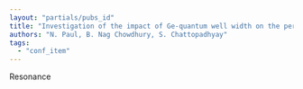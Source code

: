 ```yaml
---
layout: "partials/pubs_id"
title: "Investigation of the impact of Ge-quantum well width on the performance of a Pt/p-Si/SiO2/Ge/SiO2/Pt resonant tunneling device using NEGF formalism"
authors: "N. Paul, B. Nag Chowdhury, S. Chattopadhyay"
tags:
  - "conf_item"
---
```

Resonance